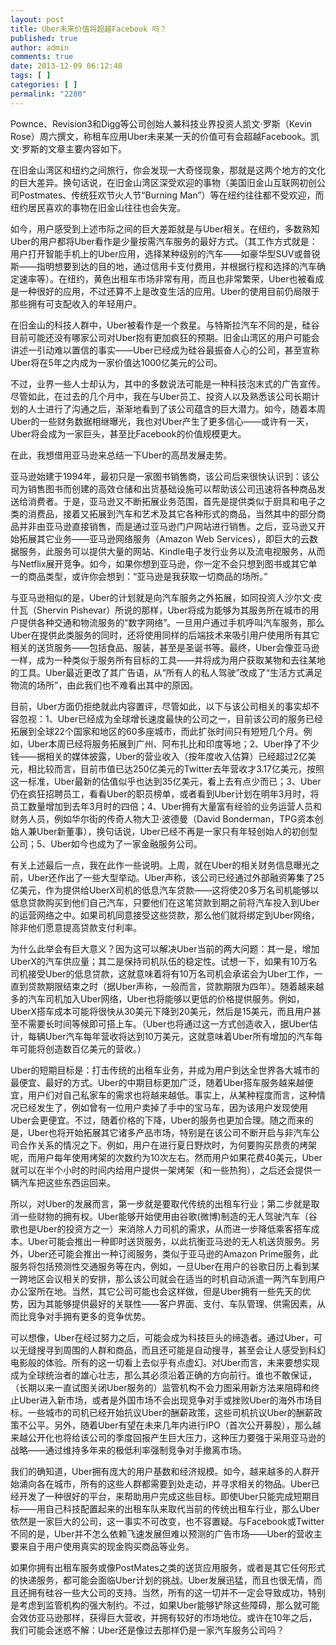```yaml
---
layout: post
title: Uber未来价值将超越Facebook 吗？
published: true
author: admin
comments: true
date: 2013-12-09 06:12:48
tags: [ ]
categories: [ ]
permalink: "2280"
---
```



Pownce、Revision3和Digg等公司创始人兼科技业界投资人凯文·罗斯（Kevin Rose）周六撰文，称租车应用Uber未来某一天的价值可有会超越Facebook。凯文·罗斯的文章主要内容如下。

在旧金山湾区和纽约之间旅行，你会发现一大奇怪现象，那就是这两个地方的文化的巨大差异。换句话说，在旧金山湾区深受欢迎的事物（美国旧金山互联网初创公司Postmates、传统狂欢节火人节“Burning Man”）等在纽约往往都不受欢迎，而纽约居民喜欢的事物在旧金山往往也会失宠。

如今，用户感受到上述市际之间的巨大差距就是与Uber相关。在纽约，多数熟知Uber的用户都将Uber看作是少量按需汽车服务的最好方式。（其工作方式就是：用户打开智能手机上的Uber应用，选择某种级别的汽车——如豪华型SUV或普锐斯——指明想要到达的目的地，通过信用卡支付费用，并根据行程和选择的汽车确定速率等）。在纽约，黄色出租车市场非常有用，而且也非常繁荣，Uber也被看成是一种很好的应用，不过还算不上是改变生活的应用。Uber的使用目前仍局限于那些拥有可支配收入的年轻用户。

在旧金山的科技人群中，Uber被看作是一个救星。与特斯拉汽车不同的是，硅谷目前可能还没有哪家公司对Uber抱有更加疯狂的预期。旧金山湾区的用户可能会讲述一引动难以置信的事实——Uber已经成为硅谷最振奋人心的公司，甚至宣称Uber将在5年之内成为一家价值达1000亿美元的公司。

不过，业界一些人士却认为，其中的多数说法可能是一种科技泡末式的广告宣传。尽管如此，在过去的几个月中，我在与Uber员工、投资人以及熟悉该公司长期计划的人士进行了沟通之后，渐渐地看到了该公司蕴含的巨大潜力。如今，随着本周Uber的一些财务数据相继曝光，我也对Uber产生了更多信心——或许有一天，Uber将会成为一家巨头，甚至比Facebook的价值规模更大。

在此，我想借用亚马逊来总结一下Uber的高昂发展走势。

亚马逊始建于1994年，最初只是一家图书销售商，该公司后来很快认识到：该公司为销售图书而创建的高效仓储和出货基础设施可以帮助该公司迅速将各种商品发送给消费者。于是，亚马逊又不断拓展业务范围，首先是提供类似于厨具和电子之类的消费品，接着又拓展到汽车和艺术及其它各种形式的商品，当然其中的部分商品并非由亚马逊直接销售，而是通过亚马逊门户网站进行销售。之后，亚马逊又开始拓展其它业务——亚马逊网络服务（Amazon Web Services），即巨大的云数据服务，此服务可以提供大量的网站、Kindle电子发行业务以及流电视服务，从而与Netflix展开竞争。如今，如果你想到亚马逊，你一定不会只想到图书或其它单一的商品类型，或许你会想到：“亚马逊是我获取一切商品的场所。”

与亚马逊相似的是，Uber的计划就是向汽车服务之外拓展，如同投资人沙尔文·皮什瓦（Shervin Pishevar）所说的那样，Uber将成为能够为其服务所在城市的用户提供各种交通和物流服务的“数字网络”。一旦用户通过手机呼叫汽车服务，那么Uber在提供此类服务的同时，还将使用同样的后端技术来吸引用户使用所有其它相关的送货服务——包括食品、服装，甚至是圣诞书等。最终，Uber会像亚马逊一样，成为一种类似于服务所有目标的工具——并将成为用户获取某物和去往某地的工具。Uber最近更改了其广告语，从“所有人的私人驾驶”改成了“生活方式满足物流的场所”，由此我们也不难看出其中的原因。

目前，Uber方面仍拒绝就此内容置评，尽管如此，以下与该公司相关的事实却不容忽视：1、Uber已经成为全球增长速度最快的公司之一，目前该公司的服务已经拓展到全球22个国家和地区的60多座城市，而此扩张时间只有短短几个月。例如，Uber本周已经将服务拓展到广州、阿布扎比和印度等地；2、Uber挣了不少钱——据相关的媒体披露，Uber的营业收入（按年度收入估算）已经超过2亿美元，相比较而言，目前市值已达250亿美元的Twitter去年营收才3.17亿美元，按照这一标准，Uber最新的估值似乎也达到35亿美元，看上去有点少而已；3、Uber仍在疯狂招聘员工，看看Uber的职员榜单，或者看到Uber计划在明年3月时，将员工数量增加到去年3月时的四倍；4、Uber拥有大量富有经验的业务运营人员和财务人员，例如华尔街的传奇人物大卫·波德曼（David Bonderman，TPG资本创始人兼Uber新董事），换句话说，Uber已经不再是一家只有年轻创始人的初创型公司；5、Uber如今也成为了一家金融服务公司。

有关上述最后一点，我在此作一些说明。上周，就在Uber的相关财务信息曝光之前，Uber还作出了一些大型举动。Uber声称，该公司已经通过外部融资筹集了25亿美元，作为提供给UberX司机的低息汽车贷款——这将使20多万名司机能够以低息贷款购买到他们自己汽车，只要他们在这笔贷款到期之前将汽车投入到Uber的运营网络之中。如果司机同意接受这些贷款，那么他们就将绑定到Uber网络，除非他们愿意提高贷款支付利率。

为什么此举会有巨大意义？因为这可以解决Uber当前的两大问题：其一是，增加UberX的汽车供应量；其二是保持司机队伍的稳定性。试想一下，如果有10万名司机接受Uber的低息贷款，这就意味着将有10万名司机会承诺会为Uber工作，一直到贷款期限结束之时（据Uber声称，一般而言，贷款期限为四年）。随着越来越多的汽车司机加入Uber网络，Uber也将能够以更低的价格提供服务。例如，UberX搭车成本可能将很快从30美元下降到20美元，然后是15美元，而且用户甚至不需要长时间等候即可搭上车。（Uber也将通过这一方式创造收入，据Uber估计，每辆Uber汽车每年营收将达到10万美元，这就意味着Uber所有增加的汽车每年可能将创造数百亿美元的营收。）

Uber的短期目标是：打击传统的出租车业务，并成为用户到达全世界各大城市的最便宜、最好的方式。Uber的中期目标更加广泛，随着Uber搭车服务越来越便宜，用户们对自己私家车的需求也将越来越低。事实上，从某种程度而言，这种情况已经发生了，例如曾有一位用户卖掉了手中的宝马车，因为该用户发现使用Uber会更便宜。不过，随着价格的下降，Uber的服务也更加合理。随之而来的是，Uber也将开始拓展其它诸多产品市场，特别是在该公司不断开启与非汽车公司合作关系的情况之下。例如，用户在进行夏日野炊时，为何要购买昂贵的烤架呢，而用户每年使用烤架的次数约为10次左右。然而用户如果花费40美元，Uber就可以在半个小时的时间内给用户提供一架烤架（和一些热狗），之后还会提供一辆汽车把这些东西运回来。

所以，对Uber的发展而言，第一步就是要取代传统的出租车行业；第二步就是取消一些财物的拥有权。Uber能够开始使用由谷歌(微博)制造的无人驾驶汽车（谷歌也是Uber的投资方之一）来消除人力司机的需求，从而进一步降低乘客搭车成本。Uber可能会推出一种即时送货服务，以此抗衡亚马逊的无人机送货服务。另外，Uber还可能会推出一种订阅服务，类似于亚马逊的Amazon Prime服务，此服务将包括预测性交通服务等在内，例如，一旦Uber在用户的谷歌日历上看到某一跨地区会议相关的安排，那么该公司就会在适当的时机自动派遣一两汽车到用户办公室所在地。当然，其它公司可能也会这样做，但是Uber拥有一些先天的优势，因为其能够提供最好的关联性——客户界面、支付、车队管理、供需因素，从而比竞争对手拥有更多的竞争优势。

可以想像，Uber在经过努力之后，可能会成为科技巨头的缔造者。通过Uber，可以无缝搜寻到周围的人群和商品，而且还可能是自动搜寻，甚至会让人感受到科幻电影般的体验。所有的这一切看上去似乎有点虚幻。对Uber而言，未来要想实现成为全球统治者的雄心壮志，那么其必须沿着正确的方向前行。谁也不敢保证，（长期以来一直试图关闭Uber服务的）监管机构不会力图采用新方法来阻碍和终止Uber进入新市场，或者是外国市场不会出现竞争对手或挫败Uber的海外市场目标。一些城市的司机已经开始抗议Uber的酬薪政策，这些司机抗议Uber的酬薪政策不公平。另外，随着Uber有望在未来几年内进行IPO（首次公开募股），那么越来越公开化也将给该公司的季度回报产生巨大压力，这种压力要强于采用亚马逊的战略——通过维持多年来的极低利率强制竞争对手撤离市场。

我们的确知道，Uber拥有庞大的用户基数和经济规模。如今，越来越多的人群开始涌向各在城市，所有的这些人群都需要到处走动，并寻求相关的物品。Uber已经开发了一种很好的平台，来帮助用户完成这些目标。即使Uber只能完成短期目标——用自己科技配置起来的出租车队来取代当前的传统出租车行业，那么Uber依然是一家巨大的公司，这一事实不可改变，也不容置疑。与Facebook或Twitter不同的是，Uber并不怎么依赖飞速发展但难以预测的广告市场——Uber的营收主要来自于用户使用真实的现金购买商品等业务。

如果你拥有出租车服务或像PostMates之类的送货应用服务，或者是其它任何形式的快递服务，都可能会面临Uber计划的挑战。Uber发展迅猛，而且也很无情，而且还拥有硅谷一些大公司的支持。当然，所有的这一切并不一定会导致成功，特别是考虑到监管机构的强大制约。不过，如果Uber能够铲除这些障碍，那么就可能会效仿亚马逊那样，获得巨大营收，并拥有较好的市场地位。或许在10年之后，我们可能会迷惑不解：Uber还是像过去那样仍是一家汽车服务公司吗？